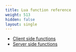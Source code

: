 ```yaml
---
title: Lua function reference
weight: 513
hidden: false
layout: single
---
```


- [Client side functions](/docs/scripting-reference/runtimes/lua/client-functions)
- [Server side functions](/docs/scripting-reference/runtimes/lua/server-functions)